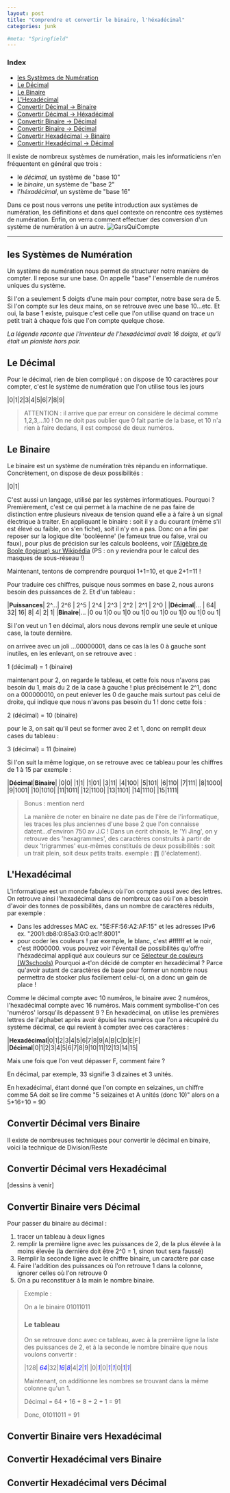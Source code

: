 ```yaml
---
layout: post
title: "Comprendre et convertir le binaire, l'héxadécimal"
categories: junk

#meta: "Springfield"
---
```


### Index 
- [les Systèmes de Numération](#les-systèmes-de-numération)
- [Le Décimal](#le-décimal)
- [Le Binaire](#le-binaire)
- [L'Hexadécimal](#l-hexadécimal)
- [Convertir Décimal -> Binaire](#convertir-décimal-vers-binaire)
- [Convertir Décimal -> Héxadécimal](#convertir-décimal-vers-hexadécimal)
- [Convertir Binaire -> Décimal](#convertir-binaire-vers-décimal)
- [Convertir Binaire -> Décimal](#convertir-binaire-vers-décimal)
- [Convertir Hexadécimal -> Binaire](#convertir-hexadecimal-vers-binaire)
- [Convertir Hexadécimal -> Décimal](#convertir-hexadecimal-vers-décimal)

Il existe de nombreux systèmes de numération, mais les informaticiens n'en fréquentent en général que trois : 

- le *décimal*, un système de "base 10" 
- le *binaire*, un système de "base 2"
- l'*héxadécimal*, un système de "base 16"

Dans ce post nous verrons une petite introduction aux systèmes de numération, les définitions et dans quel contexte on rencontre ces systèmes de numération. Enfin, on verra comment effectuer des conversion d'un système de numération à un autre. 
![GarsQuiCompte](./img/garsQuiCompte.jpg)

---

## les Systèmes de Numération

Un système de numération nous permet de structurer notre manière de compter. Il repose sur une base. 
On appelle "base" l'ensemble de numéros uniques du système.

Si l'on a seulement 5 doigts d'une main pour compter, notre base sera de 5. Si l'on compte sur les deux mains, on se retrouve avec une base 10...etc. Et oui, la base 1 existe, puisque c'est celle que l'on utilise quand on trace un petit trait à chaque fois que l'on compte quelque chose.


*La légende raconte que l'inventeur de l'hexadécimal avait 16 doigts, et qu'il était un pianiste hors pair.*


## Le Décimal

Pour le décimal, rien de bien compliqué : on dispose de 10 caractères pour compter, c'est le système de numération que l'on utilise tous les jours 

|0|1|2|3|4|5|6|7|8|9|

> ATTENTION : il arrive que par erreur on considère le décimal comme 1,2,3,...10 ! On ne doit pas oublier que 0 fait partie de la base, et 10 n'a rien à faire dedans, il est composé de deux numéros. 


## Le Binaire

Le binaire est un système de numération très répandu en informatique. Concrètement, on dispose de deux possibilités : 

|0|1|

C'est aussi un langage, utilisé par les systèmes informatiques. Pourquoi ? Premièrement, c'est ce qui permet à la machine de ne pas faire de distinction entre plusieurs niveaux de tension quand elle a à faire à un signal électrique à traiter. En appliquant le binaire : soit il y a du courant (même s'il est élevé ou faible, on s'en fiche), soit il n'y en a pas. Donc on a fini par reposer sur la logique dite 'booléenne' (le fameux true ou false, vrai ou faux), pour plus de précision sur les calculs booléens, voir [l'Algèbre de Boole (logique) sur Wikipédia](https://fr.wikipedia.org/wiki/Alg%C3%A8bre_de_Boole_(logique)) (PS : on y reviendra pour le calcul des masques de sous-réseau !)

Maintenant, tentons de comprendre pourquoi 1+1=10, et que 2+1=11 ! 

Pour traduire ces chiffres, puisque nous sommes en base 2, nous aurons besoin des puissances de 2. Et d'un tableau : 

|**Puissances**| 2^...| 2^6 | 2^5 | 2^4 | 2^3 | 2^2 | 2^1 | 2^0 |
|**Décimal**|...   |   64|   32|   16|    8|    4|    2|    1|
|**Binaire**|...   |0 ou 1|0 ou 1|0 ou 1|0 ou 1|0 ou 1|0 ou 1|0 ou 1|

Si l'on veut un 1 en décimal, alors nous devons remplir une seule et unique case, la toute dernière. 


on arrivee avec un joli ...00000001, dans ce cas là les 0 à gauche sont inutiles, en les enlevant, on se retrouve avec : 

1 (décimal) = 1 (binaire)

maintenant pour 2, on regarde le tableau, et cette fois nous n'avons pas besoin du 1, mais du 2 de la case à gauche ! plus précisément le 2^1, donc on a 000000010, on peut enlever les 0 de gauche mais surtout pas celui de droite, qui indique que nous n'avons pas besoin du 1 ! donc cette fois : 

2 (décimal) = 10 (binaire)

pour le 3, on sait qu'il peut se former avec 2 et 1, donc on remplit deux cases du tableau : 

3 (décimal) = 11 (binaire)


Si l'on suit la même logique, on se retrouve avec ce tableau pour les chiffres de 1 à 15 par exemple : 

|**Décimal**|**Binaire**|
|0|0|
|1|1|
|1|01|
|3|11|
|4|100|
|5|101|
|6|110|
|7|111|
|8|1000|
|9|1001|
|10|1010|
|11|1011|
|12|1100|
|13|1101|
|14|1110|
|15|1111|



> Bonus : mention nerd 
> 
> La manière de noter en binaire ne date pas de l'ère de l'informatique, les traces les plus anciennes d'une base 2 que l'on connaisse datent...d'environ 750 av J.C ! Dans un écrit chinois, le 'Yi Jing', on y retrouve des 'hexagrammes', des caractères construits à partir de deux 'trigrammes' eux-mêmes constitués de deux possibilités : soit un trait plein, soit deux petits traits. exemple : ䷓ (l'éclatement). 



## L'Hexadécimal

L'informatique est un monde fabuleux où l'on compte aussi avec des lettres. 
On retrouve ainsi l'hexadécimal dans de nombreux cas où l'on a besoin d'avoir des tonnes de possibilités, dans un nombre de caractères réduits, par exemple : 
- Dans les addresses MAC ex. "5E:FF:56:A2:AF:15" et les adresses IPv6 ex. "2001:db8:0:85a3:0:0:ac1f:8001"
- pour coder les couleurs ! par exemple, le blanc, c'est #ffffff et le noir, c'est #000000. vous pouvez voir l'éventail de possibilités qu'offre l'héxadécimal appliqué aux couleurs sur ce [Sélecteur de couleurs (W3schools)](https://www.w3schools.com/colors/colors_picker.asp)
Pourquoi a-t'on décidé de compter en hexadécimal ? Parce qu'avoir autant de caractères de base pour former un nombre nous permettra de stocker plus facilement celui-ci, on a donc un gain de place ! 


Comme le décimal compte avec 10 numéros, le binaire avec 2 numéros, l'hexadécimal compte avec 16 numéros. Mais comment symbolise-t'on ces 'numéros' lorsqu'ils dépassent 9 ? 
En hexadécimal, on utilise les premières lettres de l'alphabet après avoir épuisé les numéros que l'on a récupéré du système décimal, ce qui revient à compter avec ces caractères : 

|**Hexadécimal**|0|1|2|3|4|5|6|7|8|9|A|B|C|D|E|F|
|**Décimal**|0|1|2|3|4|5|6|7|8|9|10|11|12|13|14|15|


Mais une fois que l'on veut dépasser F, comment faire ? 

En décimal, par exemple, 33 signifie 3 dizaines et 3 unités.

En hexadécimal, étant donné que l'on compte en seizaines, un chiffre comme 5A doit se lire comme "5 seizaines et A unités (donc 10)" alors on a 5*16+10 = 90


## Convertir Décimal vers Binaire

Il existe de nombreuses techniques pour convertir le décimal en binaire, voici la technique de Division/Reste



## Convertir Décimal vers Hexadécimal

[dessins à venir]


## Convertir Binaire vers Décimal

Pour passer du binaire au décimal : 
1. tracer un tableau à deux lignes
2. remplir la première ligne avec les puissances de 2, de la plus élevée à la moins élevée (la dernière doit être 2^0 = 1, sinon tout sera faussé) 
3. Remplir la seconde ligne avec le chiffre binaire, un caractère par case
4. Faire l'addition des puissances où l'on retrouve 1 dans la colonne, ignorer celles où l'on retrouve 0
5. On a pu reconstituer à la main le nombre binaire. 

> Exemple : 
> 
>  On a le binaire 01011011
>
> ### Le tableau 
>  On se retrouve donc avec ce tableau, avec à la première ligne la liste des puissances de 2, et à la seconde le nombre binaire que nous voulons convertir : 
>
> |128| <span style="color:blue">*64*</span>|32|<span style="color:blue">*16*</span>|<span style="color:blue">*8*</span>|4|<span style="color:blue">*2*</span>|<span style="color:blue">*1*</span>|
> |0|<span style="color:blue">*1*</span>|0|<span style="color:blue">*1*</span>|<span style="color:blue">*1*</span>|0|<span style="color:blue">*1*</span>|<span style="color:blue">*1*</span>|
>  
>  Maintenant, on additionne les nombres se trouvant dans la même colonne qu'un 1.
>
>  Décimal = 64 + 16 + 8 + 2 + 1 = 91
> 
>  Donc, 01011011 = 91



## Convertir Binaire vers Hexadécimal
## Convertir Hexadécimal vers Binaire
## Convertir Hexadécimal vers Décimal

